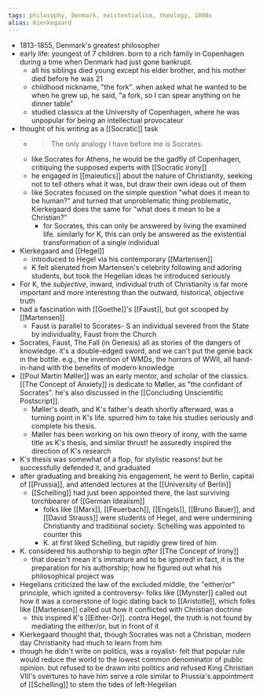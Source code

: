 ```yaml
---
tags: philosophy, Denmark, existentialism, theology, 1800s
alias: Kierkegaard
---
```


- 1813-1855, Denmark's greatest philosopher
- early life: youngest of 7 children. born to a rich family in Copenhagen during a time when Denmark had just gone bankrupt.
	- all his siblings died young except his elder brother, and his mother died before he was 21
	- childhood nickname, "the fork". when asked what he wanted to be when he grew up, he said, "a fork, so I can spear anything on he dinner table"
	- studied classics at the University of Copenhagen, where he was unpopular for being an intellectual provocateur
- thought of his writing as a [[Socratic]] task
	- > The only analogy I have before me is Socrates.
	- like Socrates for Athens, he would be the gadfly of Copenhagen, critiquing the supposed experts with [[Socratic irony]]
	- he engaged in [[maieutics]] about the nature of Christianity, seeking not to tell others what it was, but draw their own ideas out of them
	- like Socrates focused on the simple question "what does it mean to be human?" and turned that unproblematic thing problematic, Kierkegaard does the same for "what does it mean to be a Christian?"
		- for Socrates, this can only be answered by living the examined life. similarly for K, this can only be answered as the existential transformation of a single individual
- Kierkegaard and [[Hegel]]
	- introduced to Hegel via his contemporary [[Martensen]]
	- K felt alienated from Martensen's celebrity following and adoring students, but took the Hegelian ideas he introduced seriously
- For K, the _subjective_, inward, individual truth of Christianity is far more important and more interesting than the outward, historical, objective truth
- had a fascination with [[Goethe]]'s [[Faust]], but got scooped by [[Martensen]]
	- Faust is parallel to Scorates- S an individual severed from the State by individuality, Faust from the Church
- Socrates, Faust, The Fall (in Genesis) all as stories of the dangers of knowledge. it's a double-edged sword, and we can't put the genie back in the bottle. e.g., the invention of WMDs, the horrors of WWII, all hand-in-hand with the benefits of modern knowledge
- [[Poul Martin Møller]] was an early mentor, and scholar of the classics. [[The Concept of Anxiety]] is dedicate to Møller, as "the confidant of Socrates". he's also discussed in the [[Concluding Unscientific Postscript]].
	- Møller's death, and K's father's death shortly afterward, was a turning point in K's life. spurred him to take his studies seriously and complete his thesis.
	- Møller has been working on his own theory of irony, with the same title as K's thesis, and similar thrust! he assuredly inspired the direction of K's research
- K's thesis was somewhat of a flop, for stylistic reasons! but he successfully defended it, and graduated
- after graduating and breaking his engagement, he went to Berlin, capital of [[Prussia]], and attended lectures at the [[University of Berlin]]
	- [[Schelling]] had just been appointed there, the last surviving torchbearer of [[German Idealism]]
		- folks like [[Marx]], [[Feuerbach]], [[Engels]], [[Bruno Bauer]], and [[David Strauss]] were students of Hegel, and were undermining Christianity and traditional society. Schelling was appointed to counter this
		- K. at first liked Schelling, but rapidly grew tired of him
- K. considered his authorship to begin _after_ [[The Concept of Irony]]
	- that doesn't mean it's immature and to be ignored! in fact, it is the preparation for his authorship; how he figured out what his philosophical project was
- Hegelians criticized the law of the excluded middle, the "either/or" principle, which ignited a controversy- folks like [[Mynster]] called out how it was a cornerstone of logic dating back to [[Aristotle]], which folks like [[Martensen]] called out how it conflicted with Christian doctrine
	- this inspired K's [[Either-Or]]. contra Hegel, the truth is not found by mediating the either/or, but in front of it
- Kierkegaard thought that, though Socrates was not a Christian, modern day Christianity had much to learn from him
- though he didn't write on politics, was a royalist- felt that popular rule would reduce the world to the lowest common denominator of public opinion. but refused to be drawn into politics and refused King Christian VIII's overtures to have him serve a role similar to Prussia's appointment of [[Schelling]] to stem the tides of left-Hegelian